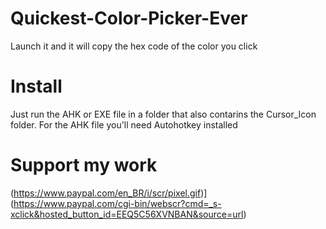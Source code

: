 # Quickest-Color-Picker-Ever
Launch it and it will copy the hex code of the color you click

# Install
Just run the AHK or EXE file in a folder that also contarins the Cursor_Icon folder. For the AHK file you'll need Autohotkey installed

# Support my work
(https://www.paypal.com/en_BR/i/scr/pixel.gif)](https://www.paypal.com/cgi-bin/webscr?cmd=_s-xclick&hosted_button_id=EEQ5C56XVNBAN&source=url)
